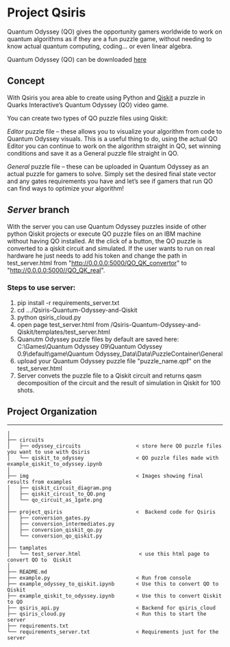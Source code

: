 # Project Qsiris

Quantum Odyssey (QO) gives the opportunity gamers worldwide to work on quantum algorithms 
as if they are a fun puzzle game, without needing to know actual 
quantum computing, coding... or even linear algebra.  

Quantum Odyssey (QO) can be downloaded [here](https://www.quarksinteractive.com/) 


## Concept

With Qsiris you area able to create using Python and [Qiskit](https://qiskit.org) a puzzle in 
Quarks Interactive’s Quantum Odyssey (QO) video game.

You can create two types of QO puzzle files using Qiskit: 

*Editor* puzzle file – these allows you to visualize your algorithm 
from code to Quantum Odyssey visuals. This is a useful thing to do,
 using the actual QO Editor you can continue to work on the algorithm 
 straight in QO, set winning conditions and save it as a General puzzle 
 file straight in QO. 

*General* puzzle file – these can be uploaded in Quantum Odyssey as an 
actual puzzle for gamers to solve. Simply set the desired final state vector 
and any gates requirements you have and let’s see if gamers that run QO can 
find ways to optimize your algorithm! 


## *Server* branch 
 
With the server you can use Quantum Odyssey puzzles inside of other python Qiskit projects or execute QO puzzle files on an IBM machine without having QO installed. At the click of a button, the QO puzzle is converted to a qiskit circuit and simulated. If the user wants to run on real hardware he just needs to add his token and change the path in test_server.html from "http://0.0.0.0:5000/QO_QK_convertor" to "http://0.0.0.0:5000//QO_QK_real".

### Steps to use server: 
1. pip install -r requirements_server.txt
2.   cd .../Qsiris-Quantum-Odyssey-and-Qiskit
3. python qsiris_cloud.py
4. open page test_server.html from /Qsiris-Quantum-Odyssey-and-Qiskit/templates/test_server.html
5. Quanutm Odyssey puzzle files by default are saved here: C:\Games\Quantum Odyssey 09\Quantum Odyssey 0.9\default\game\Quantum Odyssey_Data\Data\PuzzleContainer\General
6. upload your Quantum Odyssey puzzle file "puzzle_name.qpf" on the test_server.html
7. Server convets the puzzle file to a Qiskit circuit and returns qasm decomposition of the circuit and the result of simulation in Qiskit for 100 shots.



## Project Organization
-------------
    │
    ├── circuits                                    
    │   ├── odyssey_circuits                  < store here QO puzzle files you want to use with Qsiris            
    │   └── qiskit_to_odyssey                 < QO puzzle files made with example_qiskit_to_odyssey.ipynb 
    │
    ├── img                                   < Images showing final results from examples
    │   ├── qiskit_circuit_diagram.png
    │   ├── qiskit_circuit_to_QO.png
    │   └── qo_circuit_as_1gate.png
    │
    ├── project_qsiris                        <  Backend code for Qsiris 
    │   ├── conversion_gates.py                      
    │   ├── conversion_intermediates.py
    │   ├── conversion_qiskit_qo.py
    │   └── conversion_qo_qiskit.py    
    │
    ├── tamplates                       
    │   └── test_server.html                   < use this html page to convert QO to  Qiskit 
    │
    ├── README.md
    ├── example.py                            < Run from console
    ├── example_odyssey_to_qiskit.ipynb       < Use this to convert QO to Qiskit 
    ├── example_qiskit_to_odyssey.ipynb       < Use this to convert Qiskit to QO 
    ├── qsiris_api.py                         < Backend for qsiris_cloud
    ├── qsiris_cloud.py                       < Run this to start the server
    ├── requirements.txt
    └── requirements_server.txt               < Requirements just for the server 

